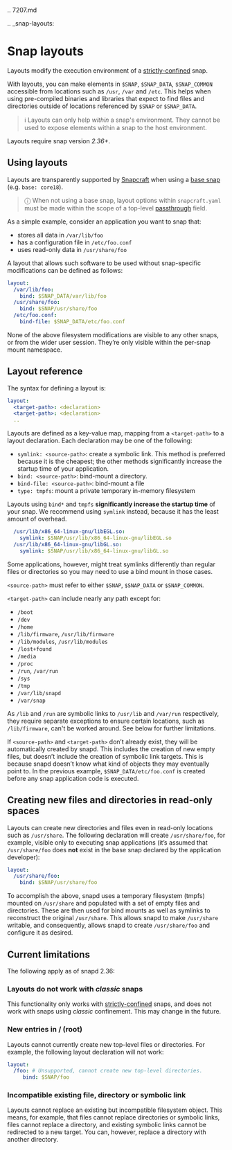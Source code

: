 .. 7207.md

.. _snap-layouts:

# Snap layouts

Layouts modify the execution environment of a [strictly-confined](/t/snap-confinement/6233) snap.

With layouts, you can make elements in `$SNAP`, `$SNAP_DATA`, `$SNAP_COMMON` accessible from locations such as `/usr`, `/var` and `/etc`. This helps when using pre-compiled binaries and libraries that expect to find files and directories outside of locations referenced by `$SNAP` or `$SNAP_DATA`.

> ℹ Layouts can only help _within_ a snap's environment. They cannot be used to expose elements within a snap to the host environment.

Layouts require snap version _2.36+_.

## Using layouts

Layouts are transparently supported by [Snapcraft](/t/snapcraft-overview/8940) when using a [base snap](/t/base-snaps/11198) (e.g. `base: core18`).

>  ⓘ  When not using a base snap, layout options within `snapcraft.yaml` must be made within the scope of a top-level [passthrough](/t/using-in-development-features-in-snapcraft-yaml/5766) field.

As a simple example, consider an application you want to snap that:

- stores all data in `/var/lib/foo`
- has a configuration file in `/etc/foo.conf`
- uses read-only data in `/usr/share/foo`

A layout that allows such software to be used without snap-specific modifications can be defined as follows:

```yaml
layout:
  /var/lib/foo:
    bind: $SNAP_DATA/var/lib/foo
  /usr/share/foo:
    bind: $SNAP/usr/share/foo
  /etc/foo.conf:
    bind-file: $SNAP_DATA/etc/foo.conf
```

None of the above filesystem modifications are visible to any other snaps, or from the wider user session. They’re only visible within the per-snap mount namespace.

## Layout reference

The syntax for defining a layout is:

```yaml
layout:
  <target-path>: <declaration>
  <target-path>: <declaration>
  ..
```

Layouts are defined as a key-value map, mapping from a `<target-path>` to a layout declaration. Each declaration may be one of the following:

* `symlink: <source-path>`: create a symbolic link. This method is preferred because it is the cheapest; the other methods significantly increase the startup time of your application.
* `bind: <source-path>`: bind-mount a directory.
* `bind-file: <source-path>`: bind-mount a file
* `type: tmpfs`: mount a private temporary in-memory filesystem

Layouts using `bind*` and `tmpfs` **significantly increase the startup time** of your snap. We recommend using `symlink` instead, because it has the least amount of overhead.


```yaml
  /usr/lib/x86_64-linux-gnu/libEGL.so:
    symlink: $SNAP/usr/lib/x86_64-linux-gnu/libEGL.so
  /usr/lib/x86_64-linux-gnu/libGL.so:
    symlink: $SNAP/usr/lib/x86_64-linux-gnu/libGL.so
```

Some applications, however, might treat symlinks differently than regular files or directories so you may need to use a bind mount in those cases.

 `<source-path>` must refer to either `$SNAP`, `$SNAP_DATA` or `$SNAP_COMMON`.

 `<target-path>` can include nearly any path except for:
- `/boot`
- `/dev`
- `/home`
- `/lib/firmware`, `/usr/lib/firmware`
- `/lib/modules`,  `/usr/lib/modules`
- `/lost+found`
- `/media`
- `/proc`
- `/run`, `/var/run`
- `/sys`
- `/tmp`
- `/var/lib/snapd`
- `/var/snap`

As `/lib` and `/run` are symbolic links to `/usr/lib` and `/var/run` respectively, they require separate exceptions to ensure certain locations, such as `/lib/firmware`, can't be worked around. See below for further limitations.

If `<source-path>` and `<target-path>` don’t already exist, they will be automatically created by snapd. This includes the creation of new empty files, but doesn’t include the creation of symbolic link targets. This is because snapd doesn’t know what kind of objects they may eventually point to. In the previous example, `$SNAP_DATA/etc/foo.conf` is created before any snap application code is executed.

## Creating new files and directories in read-only spaces

Layouts can create new directories and files even in read-only locations such as `/usr/share`. The following declaration will create `/usr/share/foo`, for example, visible only to executing snap applications (it’s assumed that `/usr/share/foo` does **not** exist in the base snap declared by the application developer):

```yaml
layout:
  /usr/share/foo:
    bind: $SNAP/usr/share/foo
```

To accomplish the above, snapd uses a temporary filesystem (tmpfs) mounted on `/usr/share` and  populated with a set of empty files and directories. These are then used for bind mounts as well as symlinks to reconstruct the original `/usr/share`. This allows snapd to make `/usr/share` writable, and consequently, allows snapd to create `/usr/share/foo` and configure it as desired.

## Current limitations

The following apply as of snapd 2.36:

### Layouts do not work with _classic_ snaps

This functionality only works with [strictly-confined](https://forum.snapcraft.io/t/snap-confinement/6233) snaps, and does not work with snaps using _classic_ confinement. This may change in the future.


### New entries in / (root)

Layouts cannot currently create new top-level files or directories. For example, the following layout declaration will not work:

```yaml
layout:
  /foo: # Unsupported, cannot create new top-level directories.
     bind: $SNAP/foo
```

### Incompatible existing file, directory or symbolic link

Layouts cannot replace an existing but incompatible filesystem object. This means, for example, that files cannot replace directories or symbolic links, files cannot replace a directory, and existing symbolic links cannot be redirected to a new target. You can, however, replace a directory with another directory.
